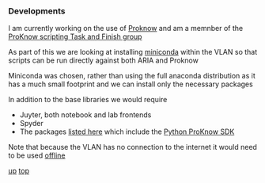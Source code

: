 ### Developments

I am currently working on the use of [Proknow](proknow/README.md) and am a memnber of the [ProKnow scripting Task and Finish group](https://github.com/nhs-proknow)

As part of this we are looking at installing [miniconda](../python/conda.md) within the VLAN so that scripts can be run directly against both ARIA and Proknow

Miniconda was chosen, rather than using the full anaconda distribution as it has a much small footprint and we can install only the necessary packages

In addition to the base libraries we would require

- Juyter, both notebook and lab frontends
- Spyder
- The packages [listed here](https://github.com/nhs-proknow/proknow-scripting-tandf/blob/main/requirements.txt) which include the [Python ProKnow SDK](https://proknow-python.readthedocs.io/en/latest/)

Note that because the VLAN has no connection to the internet it would need to be used [offline](https://docs.conda.io/projects/conda/en/latest/user-guide/concepts/installing-with-conda.html#installing-conda-packages-offline)


[up](README.md)
[top](../README.md)
